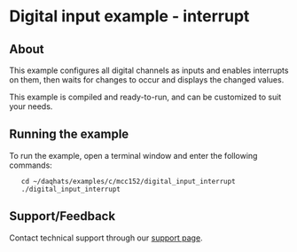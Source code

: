 # Digital input example - interrupt

## About
This example configures all digital channels as inputs and enables interrupts
on them, then waits for changes to occur and displays the changed values.

This example is compiled and ready-to-run, and can be customized to suit 
your needs.

## Running the example
To run the example, open a terminal window and enter the following commands:
```
   cd ~/daqhats/examples/c/mcc152/digital_input_interrupt
   ./digital_input_interrupt
```

## Support/Feedback
Contact technical support through our 
[support page](https://www.mccdaq.com/support/support_form.aspx).
